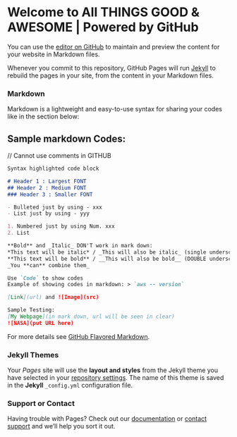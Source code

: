 # Welcome to All THINGS GOOD & AWESOME | Powered by GitHub

You can use the [editor on GitHub](https://github.com/middleland2675/AllThingsGood-Awesome/edit/gh-pages/index.md) to maintain and preview the content for your website in Markdown files.

Whenever you commit to this repository, GitHub Pages will run [Jekyll](https://jekyllrb.com/) to rebuild the pages in your site, from the content in your Markdown files.

### Markdown

Markdown is a lightweight and easy-to-use syntax for sharing your codes like in the section below:

## Sample markdown Codes: 
// Cannot use comments in GITHUB
```markdown
Syntax highlighted code block

# Header 1 : Largest FONT 
## Header 2 : Medium FONT
### Header 3 : Smaller FONT

- Bulleted just by using - xxx
- List just by using - yyy 

1. Numbered just by using Num. xxx
2. List

**Bold** and _Italic_ DON'T work in mark down:
*This text will be italic* / _This will also be italic_ (single underscore)
**This text will be bold** / __This will also be bold__ (DOUBLE underscore)
_You **can** combine them_

Use `Code` to show codes
Example of showing codes in markdown: > `aws -- version`

[Link](url) and ![Image](src)

Sample Testing:
[My Webpage](in mark down, url will be seen in clear)
![NASA](put URL here)
```
For more details see [GitHub Flavored Markdown](https://guides.github.com/features/mastering-markdown/).

### Jekyll Themes

Your *Pages* site will use the **layout and styles** from the Jekyll theme you have selected in your [repository settings](https://github.com/middleland2675/AllThingsGood-Awesome/settings/pages). The name of this theme is saved in the **Jekyll** `_config.yml` configuration file.

### Support or Contact

Having trouble with Pages? Check out our [documentation](https://docs.github.com/categories/github-pages-basics/) or [contact support](https://support.github.com/contact) and we’ll help you sort it out.
